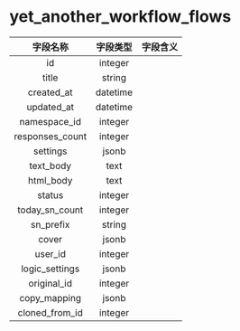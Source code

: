 # yet_another_workflow_flows

| 字段名称 | 字段类型 | 字段含义 |
| :-----: | :-----: | :-----: 
| id | integer |  |
| title | string |  |
| created_at | datetime |  |
| updated_at | datetime |  |
| namespace_id | integer |  |
| responses_count | integer |  |
| settings | jsonb |  |
| text_body | text |  |
| html_body | text |  |
| status | integer |  |
| today_sn_count | integer |  |
| sn_prefix | string |  |
| cover | jsonb |  |
| user_id | integer |  |
| logic_settings | jsonb |  |
| original_id | integer |  |
| copy_mapping | jsonb |  |
| cloned_from_id | integer |  |

